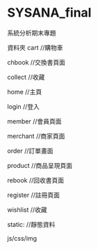 # SYSANA_final
系統分析期末專題

資料夾
cart        //購物車

chbook      //交換書頁面

collect     //收藏

home        //主頁

login       //登入

member      //會員頁面

merchant    //商家頁面

order       //訂單畫面

product     //商品呈現頁面

rebook      //回收書頁面

register    //註冊頁面

wishlist    //收藏

static:     //靜態資料

js/css/img
